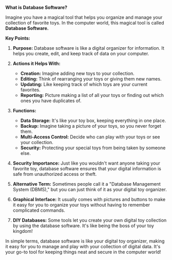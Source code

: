 
**What is Database Software?**

Imagine you have a magical tool that helps you organize and manage your collection of favorite toys. In the computer world, this magical tool is called **Database Software.**

**Key Points:**

1. **Purpose:** Database software is like a digital organizer for information. It helps you create, edit, and keep track of data on your computer.

2. **Actions it Helps With:**
   - **Creation:** Imagine adding new toys to your collection.
   - **Editing:** Think of rearranging your toys or giving them new names.
   - **Updating:** Like keeping track of which toys are your current favorites.
   - **Reporting:** Picture making a list of all your toys or finding out which ones you have duplicates of.

3. **Functions:**
   - **Data Storage:** It's like your toy box, keeping everything in one place.
   - **Backup:** Imagine taking a picture of your toys, so you never forget them.
   - **Multi-Access Control:** Decide who can play with your toys or see your collection.
   - **Security:** Protecting your special toys from being taken by someone else.

4. **Security Importance:** Just like you wouldn't want anyone taking your favorite toy, database software ensures that your digital information is safe from unauthorized access or theft.

5. **Alternative Term:** Sometimes people call it a "Database Management System (DBMS)," but you can just think of it as your digital toy organizer.

6. **Graphical Interface:** It usually comes with pictures and buttons to make it easy for you to organize your toys without having to remember complicated commands.

7. **DIY Databases:** Some tools let you create your own digital toy collection by using the database software. It's like being the boss of your toy kingdom!

In simple terms, database software is like your digital toy organizer, making it easy for you to manage and play with your collection of digital data. It's your go-to tool for keeping things neat and secure in the computer world!
